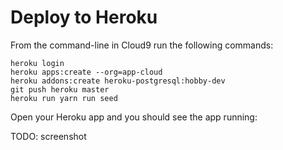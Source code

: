 # Deploy to Heroku

From the command-line in Cloud9 run the following commands:

```
heroku login
heroku apps:create --org=app-cloud
heroku addons:create heroku-postgresql:hobby-dev
git push heroku master
heroku run yarn run seed
```

Open your Heroku app and you should see the app running:

TODO: screenshot
